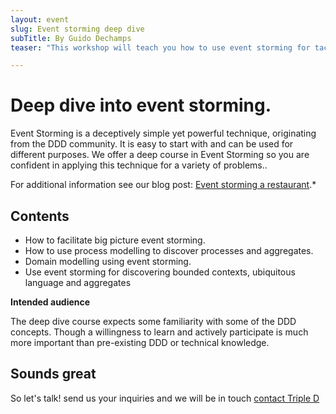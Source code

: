 ```yaml
---
layout: event
slug: Event storming deep dive
subTitle: By Guido Dechamps
teaser: "This workshop will teach you how to use event storming for tackling different problems. Including how to design your software."

---
```


# Deep dive into event storming.

Event Storming is a deceptively simple yet powerful technique, originating from the DDD community. It is easy to start with and can be used for different purposes. We offer a deep course in Event Storming so you are confident in applying this technique for a variety of problems.. 

For additional information see our blog post: [Event storming a restaurant](09/04/2019/event-storming-a-restaurant/).*

## Contents
+ How to facilitate big picture event storming.
+ How to use process modelling to discover processes and aggregates.
+ Domain modelling using event storming.
+ Use event storming for discovering bounded contexts, ubiquitous language and aggregates

**Intended audience**

The deep dive course expects some familiarity with some of the DDD concepts. Though a willingness to learn and actively participate is much more important than pre-existing DDD or technical knowledge.

## Sounds great

So let's talk! send us your inquiries and we will be in touch 
[contact Triple D](/contact/)

